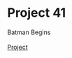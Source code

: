 # Project 41

Batman Begins
<br><br>
<a href = "https://rdaneelolivaw42.github.io/project_41/">Project</a>
